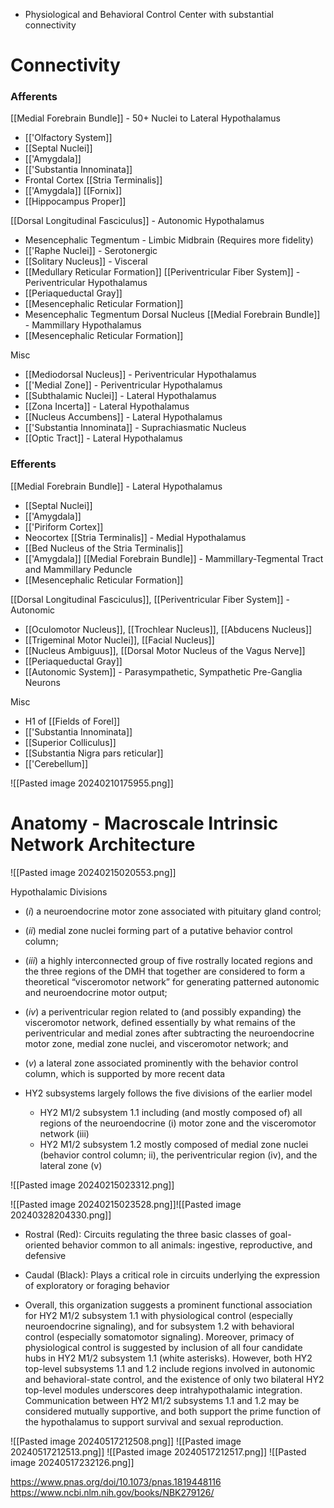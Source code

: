 - Physiological and Behavioral Control Center with substantial connectivity
# Connectivity
### Afferents
[[Medial Forebrain Bundle]] - 50+ Nuclei to Lateral Hypothalamus
- [['Olfactory System]]
- [[Septal Nuclei]]
- [['Amygdala]]
- [['Substantia Innominata]]
- Frontal Cortex
[[Stria Terminalis]]
- [['Amygdala]]
[[Fornix]]
- [[Hippocampus Proper]]

[[Dorsal Longitudinal Fasciculus]] - Autonomic Hypothalamus
- Mesencephalic Tegmentum - Limbic Midbrain (Requires more fidelity)
- [['Raphe Nuclei]] - Serotonergic
- [[Solitary Nucleus]] - Visceral
- [[Medullary Reticular Formation]]
[[Periventricular Fiber System]] - Periventricular Hypothalamus
- [[Periaqueductal Gray]]
- [[Mesencephalic Reticular Formation]]
- Mesencephalic Tegmentum Dorsal Nucleus
[[Medial Forebrain Bundle]] - Mammillary Hypothalamus
- [[Mesencephalic Reticular Formation]]

Misc
- [[Mediodorsal Nucleus]] - Periventricular Hypothalamus
- [['Medial Zone]] - Periventricular Hypothalamus
- [[Subthalamic Nuclei]] - Lateral Hypothalamus
- [[Zona Incerta]] - Lateral Hypothalamus
- [[Nucleus Accumbens]] - Lateral Hypothalamus
- [['Substantia Innominata]] - Suprachiasmatic Nucleus
- [[Optic Tract]] - Lateral Hypothalamus
### Efferents
[[Medial Forebrain Bundle]] - Lateral Hypothalamus
- [[Septal Nuclei]]
- [['Amygdala]]
- [['Piriform Cortex]]
- Neocortex
[[Stria Terminalis]] - Medial Hypothalamus
- [[Bed Nucleus of the Stria Terminalis]]
- [['Amygdala]]
[[Medial Forebrain Bundle]] - Mammillary-Tegmental Tract and Mammillary Peduncle
- [[Mesencephalic Reticular Formation]] 

[[Dorsal Longitudinal Fasciculus]], [[Periventricular Fiber System]] - Autonomic
- [[Oculomotor Nucleus]], [[Trochlear Nucleus]], [[Abducens Nucleus]]
- [[Trigeminal Motor Nuclei]], [[Facial Nucleus]]
- [[Nucleus Ambiguus]], [[Dorsal Motor Nucleus of the Vagus Nerve]]
- [[Periaqueductal Gray]]
- [[Autonomic System]] - Parasympathetic, Sympathetic Pre-Ganglia Neurons

Misc
- H1 of [[Fields of Forel]]
- [['Substantia Innominata]]
- [[Superior Colliculus]]
- [[Substantia Nigra pars reticular]]
- [['Cerebellum]]

![[Pasted image 20240210175955.png]]
# Anatomy - Macroscale Intrinsic Network Architecture

![[Pasted image 20240215020553.png]]

Hypothalamic Divisions
- (_i_) a neuroendocrine motor zone associated with pituitary gland control; 
- (_ii_) medial zone nuclei forming part of a putative behavior control column; 
- (_iii_) a highly interconnected group of five rostrally located regions and the three regions of the DMH that together are considered to form a theoretical “visceromotor network” for generating patterned autonomic and neuroendocrine motor output; 
- (_iv_) a periventricular region related to (and possibly expanding) the visceromotor network, defined essentially by what remains of the periventricular and medial zones after subtracting the neuroendocrine motor zone, medial zone nuclei, and visceromotor network; and 
- (_v_) a lateral zone associated prominently with the behavior control column, which is supported by more recent data

- HY2 subsystems largely follows the five divisions of the earlier model
	- HY2 M1/2 subsystem 1.1 including (and mostly composed of) all regions of the neuroendocrine (i) motor zone and the visceromotor network (iii)
	- HY2 M1/2 subsystem 1.2 mostly composed of medial zone nuclei (behavior control column; ii), the periventricular region (iv), and the lateral zone (v)

![[Pasted image 20240215023312.png]]

![[Pasted image 20240215023528.png]]![[Pasted image 20240328204330.png]]
- Rostral (Red): Circuits regulating the three basic classes of goal-oriented behavior common to all animals: ingestive, reproductive, and defensive
- Caudal (Black): Plays a critical role in circuits underlying the expression of exploratory or foraging behavior

- Overall, this organization suggests a prominent functional association for HY2 M1/2 subsystem 1.1 with physiological control (especially neuroendocrine signaling), and for subsystem 1.2 with behavioral control (especially somatomotor signaling). Moreover, primacy of physiological control is suggested by inclusion of all four candidate hubs in HY2 M1/2 subsystem 1.1 (white asterisks). However, both HY2 top-level subsystems 1.1 and 1.2 include regions involved in autonomic and behavioral-state control, and the existence of only two bilateral HY2 top-level modules underscores deep intrahypothalamic integration. Communication between HY2 M1/2 subsystems 1.1 and 1.2 may be considered mutually supportive, and both support the prime function of the hypothalamus to support survival and sexual reproduction.

![[Pasted image 20240517212508.png]]
![[Pasted image 20240517212513.png]]
![[Pasted image 20240517212517.png]]
![[Pasted image 20240517232126.png]]

https://www.pnas.org/doi/10.1073/pnas.1819448116
https://www.ncbi.nlm.nih.gov/books/NBK279126/